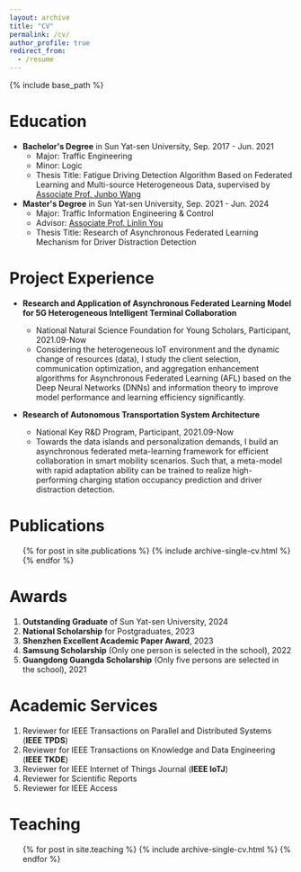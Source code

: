 ```yaml
---
layout: archive
title: "CV"
permalink: /cv/
author_profile: true
redirect_from:
  - /resume
---
```


{% include base_path %}

Education
======
* **Bachelor's Degree** in Sun Yat-sen University, Sep. 2017 - Jun. 2021
  * Major: Traffic Engineering
  * Minor: Logic
  * Thesis Title: Fatigue Driving Detection Algorithm Based on Federated Learning and Multi-source Heterogeneous Data, supervised by [Associate Prof. Junbo Wang](https://ise.sysu.edu.cn/teacher/teacher02/1364591.htm)
* **Master's Degree** in Sun Yat-sen University, Sep. 2021 - Jun. 2024  
  * Major: Traffic Information Engineering & Control
  * Advisor: [Associate Prof. Linlin You](https://ise.sysu.edu.cn/teacher/teacher02/1371451.htm)
  * Thesis Title: Research of Asynchronous Federated Learning Mechanism for Driver Distraction Detection

Project Experience
======
* **Research and Application of Asynchronous Federated Learning Model for 5G Heterogeneous Intelligent Terminal Collaboration** 
  * National Natural Science Foundation for Young Scholars, Participant, 2021.09-Now
  * Considering the heterogeneous IoT environment and the dynamic change of resources (data), I study the client selection, communication optimization, and aggregation enhancement algorithms for Asynchronous Federated Learning (AFL) based on the Deep Neural Networks (DNNs) and information theory to improve model performance and learning efficiency significantly.

* **Research of Autonomous Transportation System Architecture** 
  * National Key R&D Program, Participant, 2021.09-Now
  * Towards the data islands and personalization demands, I build an asynchronous federated meta-learning framework for efficient collaboration in smart mobility scenarios. Such that, a meta-model with rapid adaptation ability can be trained to realize high-performing charging station occupancy prediction and driver distraction detection.






Publications
======
  <ul>{% for post in site.publications %}
    {% include archive-single-cv.html %}
  {% endfor %}</ul>
  



Awards
======
1. **Outstanding Graduate** of Sun Yat-sen University, 2024
1. **National Scholarship** for Postgraduates, 2023
1. **Shenzhen Excellent Academic Paper Award**, 2023
1. **Samsung Scholarship** (Only one person is selected in the school), 2022
1. **Guangdong Guangda Scholarship** (Only five persons are selected in the school), 2021


Academic Services
======
1. Reviewer for IEEE Transactions on Parallel and Distributed Systems (**IEEE TPDS**)
1. Reviewer for IEEE Transactions on Knowledge and Data Engineering (**IEEE TKDE**)
1. Reviewer for IEEE Internet of Things Journal (**IEEE IoTJ**)
1. Reviewer for Scientific Reports
1. Reviewer for IEEE Access

  
Teaching
======
  <ul>{% for post in site.teaching %}
    {% include archive-single-cv.html %}
  {% endfor %}</ul>
  

